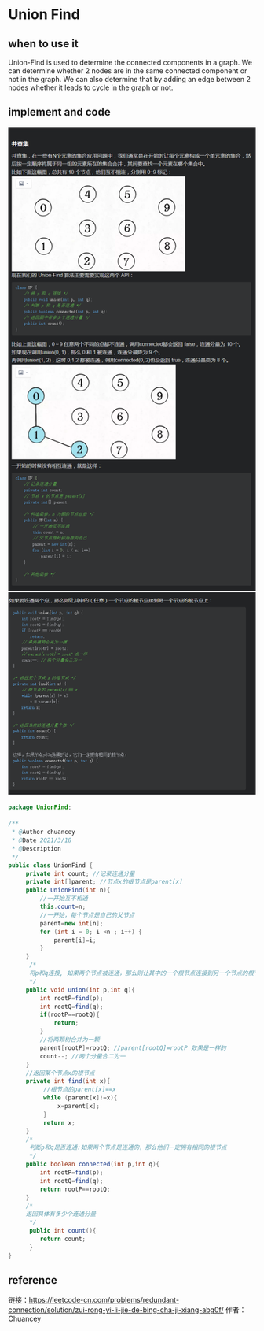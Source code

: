 # Union Find

## when to use it

Union-Find is used to determine the connected components in a graph. We can determine whether 2 nodes are in the same connected component or not in the graph. We can also determine that by adding an edge between 2 nodes whether it leads to cycle in the graph or not.

## implement and code

![61](../../Image/61.png)
![62](../../Image/62.png)

```java
package UnionFind;

/**
 * @Author chuancey
 * @Date 2021/3/18
 * @Description
 */
public class UnionFind {
     private int count; //记录连通分量
     private int[]parent; //节点x的根节点是parent[x]
     public UnionFind(int n){
         //一开始互不相通
         this.count=n;
         //一开始，每个节点是自己的父节点
         parent=new int[n];
         for (int i = 0; i <n ; i++) {
             parent[i]=i;
         }
     }
      /*
      将p和q连接, 如果两个节点被连通，那么则让其中的一个根节点连接到另一个节点的根节点上
      */
     public void union(int p,int q){
         int rootP=find(p);
         int rootQ=find(q);
         if(rootP==rootQ){
             return;
         }
         //将两颗树合并为一颗
         parent[rootP]=rootQ; //parent[rootQ]=rootP 效果是一样的
         count--; //两个分量合二为一
     }
     //返回某个节点x的根节点
     private int find(int x){
          //根节点的parent[x]==x
          while (parent[x]!=x){
              x=parent[x];
          }
          return x;
     }
     /*
      判断p和q是否连通:如果两个节点是连通的，那么他们一定拥有相同的根节点
      */
     public boolean connected(int p,int q){
         int rootP=find(p);
         int rootQ=find(q);
         return rootP==rootQ;
     }
     /*
     返回具体有多少个连通分量
      */
      public int count(){
         return count;
      }
}
```

## reference

链接：https://leetcode-cn.com/problems/redundant-connection/solution/zui-rong-yi-li-jie-de-bing-cha-ji-xiang-abg0f/
作者：Chuancey